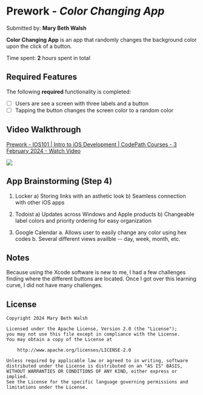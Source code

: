 # Prework - *Color Changing App*

Submitted by: **Mary Beth Walsh**

**Color Changing App** is an app that randomly changes the background color upon the click of a button. 

Time spent: **2** hours spent in total

## Required Features

The following **required** functionality is completed:

- [ ] Users are see a screen with three labels and a button
- [ ] Tapping the button changes the screen color to a random color
 
## Video Walkthrough
<div>
    <a href="https://www.loom.com/share/c372e1288b2e4455a63ff23a4d35111e">
      <p>Prework - IOS101 | Intro to iOS Development | CodePath Courses - 3 February 2024 - Watch Video</p>
    </a>
    <a href="https://www.loom.com/share/c372e1288b2e4455a63ff23a4d35111e">
      <img style="max-width:300px;" src="https://cdn.loom.com/sessions/thumbnails/c372e1288b2e4455a63ff23a4d35111e-1706941044577-with-play.gif">
    </a>
  </div>

## App Brainstorming (Step 4)
1. Locker
    a) Storing links with an asthetic look
    b) Seamless connection with other iOS apps

2. Todoist
    a) Updates across Windows and Apple products
    b) Changeable label colors and priority ordering for easy organization

3. Google Calendar
    a. Allows user to easily change any color using hex codes
    b. Several different views availble -- day, week, month, etc.
   
## Notes

Because using the Xcode software is new to me, I had a few challenges finding where the different buttons are located. Once I got over this learning curve, I did not have many challenges.

## License

    Copyright 2024 Mary Beth Walsh

    Licensed under the Apache License, Version 2.0 (the "License");
    you may not use this file except in compliance with the License.
    You may obtain a copy of the License at

        http://www.apache.org/licenses/LICENSE-2.0

    Unless required by applicable law or agreed to in writing, software
    distributed under the License is distributed on an "AS IS" BASIS,
    WITHOUT WARRANTIES OR CONDITIONS OF ANY KIND, either express or implied.
    See the License for the specific language governing permissions and
    limitations under the License.
